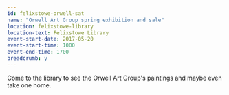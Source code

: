 ```yaml
---
id: felixstowe-orwell-sat
name: "Orwell Art Group spring exhibition and sale"
location: felixstowe-library
location-text: Felixstowe Library
event-start-date: 2017-05-20
event-start-time: 1000
event-end-time: 1700
breadcrumb: y
---
```


Come to the library to see the Orwell Art Group's paintings and maybe even take one home.
